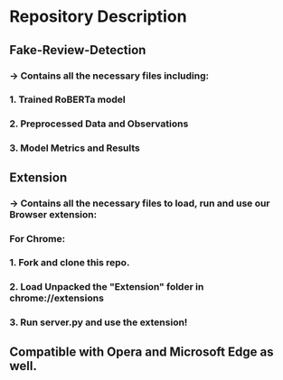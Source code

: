 # Repository Description

## Fake-Review-Detection
### -> Contains all the necessary files including:
### 1. Trained RoBERTa model
### 2. Preprocessed Data and Observations
### 3. Model Metrics and Results

## Extension
### -> Contains all the necessary files to load, run and use our Browser extension:
### For Chrome:
### 1. Fork and clone this repo.
### 2. Load Unpacked the "Extension" folder in chrome://extensions
### 3. Run server.py and use the extension!

## Compatible with Opera and Microsoft Edge as well.
